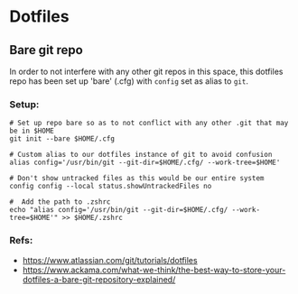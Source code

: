 # Dotfiles

## Bare git repo

In order to not interfere with any other git repos in this space, this dotfiles repo has been set up 'bare' (.cfg) with `config` set as alias to `git`.

### Setup:

```
# Set up repo bare so as to not conflict with any other .git that may be in $HOME
git init --bare $HOME/.cfg

# Custom alias to our dotfiles instance of git to avoid confusion
alias config='/usr/bin/git --git-dir=$HOME/.cfg/ --work-tree=$HOME'

# Don't show untracked files as this would be our entire system
config config --local status.showUntrackedFiles no

#  Add the path to .zshrc
echo "alias config='/usr/bin/git --git-dir=$HOME/.cfg/ --work-tree=$HOME'" >> $HOME/.zshrc
```

### Refs:
- https://www.atlassian.com/git/tutorials/dotfiles
- https://www.ackama.com/what-we-think/the-best-way-to-store-your-dotfiles-a-bare-git-repository-explained/

